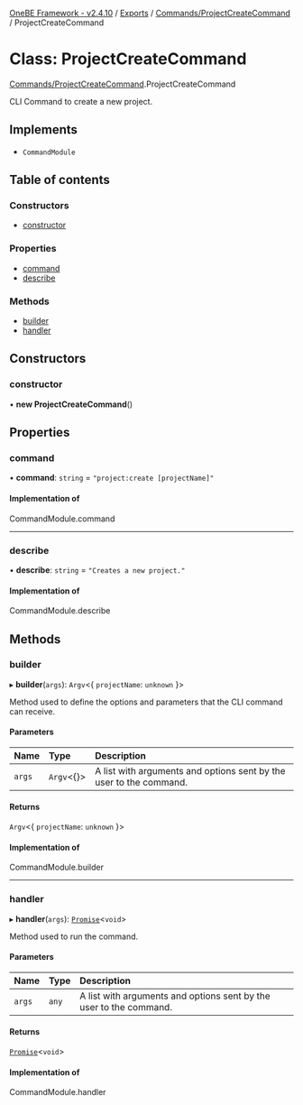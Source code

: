 [OneBE Framework - v2.4.10](../README.md) / [Exports](../modules.md) / [Commands/ProjectCreateCommand](../modules/Commands_ProjectCreateCommand.md) / ProjectCreateCommand

# Class: ProjectCreateCommand

[Commands/ProjectCreateCommand](../modules/Commands_ProjectCreateCommand.md).ProjectCreateCommand

CLI Command to create a new project.

## Implements

- `CommandModule`

## Table of contents

### Constructors

- [constructor](Commands_ProjectCreateCommand.ProjectCreateCommand.md#constructor)

### Properties

- [command](Commands_ProjectCreateCommand.ProjectCreateCommand.md#command)
- [describe](Commands_ProjectCreateCommand.ProjectCreateCommand.md#describe)

### Methods

- [builder](Commands_ProjectCreateCommand.ProjectCreateCommand.md#builder)
- [handler](Commands_ProjectCreateCommand.ProjectCreateCommand.md#handler)

## Constructors

### constructor

• **new ProjectCreateCommand**()

## Properties

### command

• **command**: `string` = `"project:create [projectName]"`

#### Implementation of

CommandModule.command

___

### describe

• **describe**: `string` = `"Creates a new project."`

#### Implementation of

CommandModule.describe

## Methods

### builder

▸ **builder**(`args`): `Argv`<{ `projectName`: `unknown`  }\>

Method used to define the options and parameters that the CLI command
can receive.

#### Parameters

| Name | Type | Description |
| :------ | :------ | :------ |
| `args` | `Argv`<{}\> | A list with arguments and options sent by the user to the command. |

#### Returns

`Argv`<{ `projectName`: `unknown`  }\>

#### Implementation of

CommandModule.builder

___

### handler

▸ **handler**(`args`): [`Promise`]( https://developer.mozilla.org/en-US/docs/Web/JavaScript/Reference/Global_Objects/Promise )<`void`\>

Method used to run the command.

#### Parameters

| Name | Type | Description |
| :------ | :------ | :------ |
| `args` | `any` | A list with arguments and options sent by the user to the command. |

#### Returns

[`Promise`]( https://developer.mozilla.org/en-US/docs/Web/JavaScript/Reference/Global_Objects/Promise )<`void`\>

#### Implementation of

CommandModule.handler
